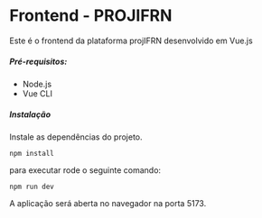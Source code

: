 # **Frontend - PROJIFRN**

Este é o frontend da plataforma projIFRN desenvolvido em Vue.js

##### Pré-requisitos:

* Node.js
* Vue CLI

##### Instalação

Instale as dependências do projeto.

```
npm install
```

para executar rode o seguinte comando:

```
npm run dev
```

A aplicação será aberta no navegador na porta 5173.

